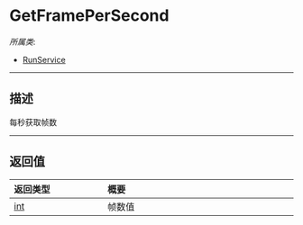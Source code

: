 # GetFramePerSecond

*所属类*:
* [RunService](/Api/Classes/Service/RunService.md)
------------------------------------------------------------------------------------------
## 描述

每秒获取帧数


------------------------------------------------------------------------------------------
## 返回值

|<div style="width:150px">返回类型</div>|<div style="width:520px">概要</div>|
|:---|:---|
|[int](/Api/DataType/Number.md)|帧数值|
